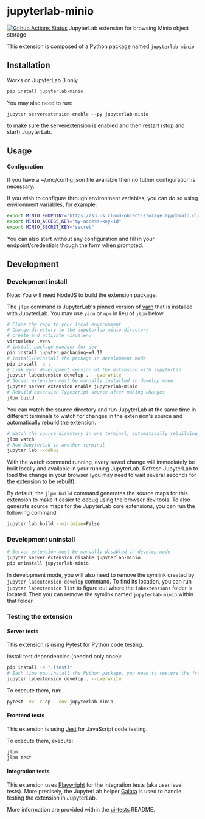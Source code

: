 # jupyterlab-minio

[![Github Actions Status](https://github.com/aristide/jupyterlab-minio/workflows/Build/badge.svg)](https://github.com/aristide/jupyterlab-minio/actions/workflows/build.yml)
JupyterLab extension for browsing Minio object storage

This extension is composed of a Python package named `jupyterlab-minio`

## Installation

Works on JupyterLab 3 only

```bash
pip install jupyterlab-minio
```

You may also need to run:

```
jupyter serverextension enable --py jupyterlab-minio
```

to make sure the serverextension is enabled and then restart (stop and start) JupyterLab.

## Usage

#### Configuration

If you have a ~/.mc/config.json file available then no futher configuration is necessary.

If you wish to configure through environment variables, you can do so using environment variables, for example:

```bash
export MINIO_ENDPOINT="https://s3.us.cloud-object-storage.appdomain.cloud"
export MINIO_ACCESS_KEY="my-access-key-id"
export MINIO_SECRET_KEY="secret"

```

You can also start without any configuration and fill in your endpoint/credentials though the form when prompted.

## Development

### Development install

Note: You will need NodeJS to build the extension package.

The `jlpm` command is JupyterLab's pinned version of
[yarn](https://yarnpkg.com/) that is installed with JupyterLab. You may use
`yarn` or `npm` in lieu of `jlpm` below.

```bash
# Clone the repo to your local environment
# Change directory to the jupyterlab-minio directory
# create and activate virualenv
virtualenv .venv
# install package manager for dev
pip install jupyter_packaging~=0.10
# Install/Reinstall the package in development mode
pip install -e .
# Link your development version of the extension with JupyterLab
jupyter labextension develop . --overwrite
# Server extension must be manually installed in develop mode
jupyter server extension enable jupyterlab-minio
# Rebuild extension Typescript source after making changes
jlpm build
```

You can watch the source directory and run JupyterLab at the same time in different terminals to watch for changes in the extension's source and automatically rebuild the extension.

```bash
# Watch the source directory in one terminal, automatically rebuilding when needed
jlpm watch
# Run JupyterLab in another terminal
jupyter lab --debug
```

With the watch command running, every saved change will immediately be built locally and available in your running JupyterLab. Refresh JupyterLab to load the change in your browser (you may need to wait several seconds for the extension to be rebuilt).

By default, the `jlpm build` command generates the source maps for this extension to make it easier to debug using the browser dev tools. To also generate source maps for the JupyterLab core extensions, you can run the following command:

```bash
jupyter lab build --minimize=False
```

### Development uninstall

```bash
# Server extension must be manually disabled in develop mode
jupyter server extension disable jupyterlab-minio
pip uninstall jupyterlab-minio
```

In development mode, you will also need to remove the symlink created by `jupyter labextension develop`
command. To find its location, you can run `jupyter labextension list` to figure out where the `labextensions`
folder is located. Then you can remove the symlink named `jupyterlab-minio` within that folder.

### Testing the extension

#### Server tests

This extension is using [Pytest](https://docs.pytest.org/) for Python code testing.

Install test dependencies (needed only once):

```sh
pip install -e ".[test]"
# Each time you install the Python package, you need to restore the front-end extension link
jupyter labextension develop . --overwrite
```

To execute them, run:

```sh
pytest -vv -r ap --cov jupyterlab-minio
```

#### Frontend tests

This extension is using [Jest](https://jestjs.io/) for JavaScript code testing.

To execute them, execute:

```sh
jlpm
jlpm test
```

#### Integration tests

This extension uses [Playwright](https://playwright.dev/docs/intro/) for the integration tests (aka user level tests).
More precisely, the JupyterLab helper [Galata](https://github.com/jupyterlab/jupyterlab/tree/master/galata) is used to handle testing the extension in JupyterLab.

More information are provided within the [ui-tests](./ui-tests/README.md) README.


